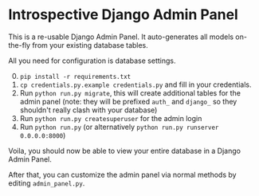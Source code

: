 # Introspective Django Admin Panel

This is a re-usable Django Admin Panel. It auto-generates all models on-the-fly from your existing database tables.

All you need for configuration is database settings.

0. `pip install -r requirements.txt`
1. `cp credentials.py.example credentials.py` and fill in your credentials.
2. Run `python run.py migrate`, this will create additional tables for the admin panel (note: they will be prefixed `auth_` and `django_` so they shouldn't really clash with your database)
3. Run `python run.py createsuperuser` for the admin login
4. Run `python run.py` (or alternatively `python run.py runserver 0.0.0.0:8000`)

Voila, you should now be able to view your entire database in a Django Admin Panel.

After that, you can customize the admin panel via normal methods by editing `admin_panel.py`.